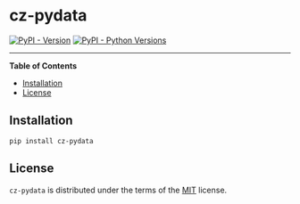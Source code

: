 # cz-pydata

[![PyPI - Version](https://img.shields.io/pypi/v/cz-pydata.svg)](https://pypi.org/project/cz-pydata)
[![PyPI - Python Versions](https://img.shields.io/pypi/pyversions/cz-pydata.svg)](https://pypi.org/project/cz-pydata)

-----

**Table of Contents**

- [Installation](#installation)
- [License](#license)

## Installation

```console
pip install cz-pydata
```

## License

`cz-pydata` is distributed under the terms of the [MIT](https://spdx.org/licenses/MIT.html) license.
